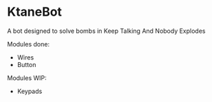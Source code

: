 # KtaneBot
A bot designed to solve bombs in Keep Talking And Nobody Explodes

Modules done:
 - Wires
 - Button
 
Modules WIP:
 - Keypads
